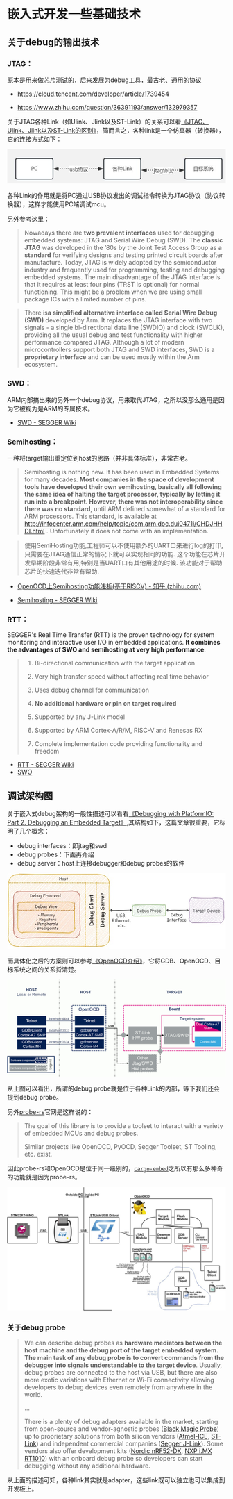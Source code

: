 # 嵌入式开发一些基础技术

## 关于debug的输出技术

### JTAG：

原本是用来做芯片测试的，后来发展为debug工具，最古老、通用的协议

* https://cloud.tencent.com/developer/article/1739454

* https://www.zhihu.com/question/36391193/answer/132979357

关于JTAG各种Link（如Ulink、Jlink以及ST-Link）的关系可以看[《JTAG、Ulink、Jlink以及ST-Link的区别》](https://zhuanlan.zhihu.com/p/362465210)，简而言之，各种link是一个仿真器（转换器），它的连接方式如下：

![](/imgs/jtag.jpg)  

各种Link的作用就是将PC通过USB协议发出的调试指令转换为JTAG协议（协议转换器），这样才能使用PC端调试mcu。

另外参考[这里](https://piolabs.com/blog/insights/debugging-embedded.html#debug-probes)：

>Nowadays there are **two prevalent interfaces** used for debugging embedded systems: JTAG and Serial Wire Debug (SWD). The **classic JTAG** was developed in the ’80s by the Joint Test Access Group as ****a standard**** for verifying designs and testing printed circuit boards after manufacture. Today, JTAG is widely adopted by the semiconductor industry and frequently used for programming, testing and debugging embedded systems. The main disadvantage of the JTAG interface is that it requires at least four pins (TRST is optional) for normal functioning. This might be a problem when we are using small package ICs with a limited number of pins. 

>There is**a simplified alternative interface called Serial Wire Debug (SWD)** developed by Arm. It replaces the JTAG interface with two signals - a single bi-directional data line (SWDIO) and clock (SWCLK), providing all the usual debug and test functionality with higher performance compared JTAG. Although a lot of modern microcontrollers support both JTAG and SWD interfaces, SWD is a **proprietary interface** and can be used mostly within the Arm ecosystem.





### SWD：

ARM内部搞出来的另外一个debug协议，用来取代JTAG，之所以没那么通用是因为它被视为是ARM的专属技术。

* [SWD - SEGGER Wiki](https://wiki.segger.com/SWD)



### Semihosting：

一种将target输出重定位到host的思路（并非具体标准），非常古老。

> Semihosting is nothing new. It has been used in Embedded Systems for many decades. **Most companies in the space of development tools have developed their own semihosting, basically all following the same idea of halting the target processor, typically by letting it run into a breakpoint. However, there was not interoperability since there was no standard**, until ARM defined somewhat of a standard for ARM processors. This standard, is available at http://infocenter.arm.com/help/topic/com.arm.doc.dui0471i/CHDJHHDI.html . Unfortunately it does not come with an implementation.

> 使用SemiHosting功能,工程师可以不使用额外的UART口来进行log的打印, 只需要在JTAG通信正常的情况下就可以实现相同的功能. 这个功能在芯片开发早期阶段非常有用,特别是当UART口有其他用途的时候. 该功能对于帮助芯片的快速迭代非常有帮助.

* [OpenOCD上Semihosting功能浅析(基于RISCV) - 知乎 (zhihu.com)](https://zhuanlan.zhihu.com/p/506062424)

* [Semihosting - SEGGER Wiki](https://wiki.segger.com/Semihosting)



### RTT：

SEGGER's Real Time Transfer (RTT) is the proven technology for system monitoring and interactive user I/O in embedded applications. **It  combines the advantages of SWO and semihosting at very high performance**.

> 1. Bi-directional communication with the target application
>
> 2. Very high transfer speed without affecting real time behavior
>
> 3. Uses debug channel for communication
>
> 4. **No additional hardware or pin on target required**
>
> 5. Supported by any J-Link model
>
> 6. Supported by ARM Cortex-A/R/M, RISC-V and Renesas RX
>
> 7. Complete implementation code providing functionality and freedom

* [RTT - SEGGER Wiki](https://wiki.segger.com/RTT)
* [SWO](https://wiki.segger.com/SWO)



## 调试架构图

关于嵌入式debug架构的一般性描述可以看看[《Debugging with PlatformIO: Part 2. Debugging an Embedded Target》](https://piolabs.com/blog/insights/debugging-embedded.html#debug-probes),其结构如下，这篇文章很重要，它标明了几个概念：

* debug interfaces：即jtag和swd
* debug probes：下面再介绍
* debug server：host上连接debugger和debug probes的软件

![](/imgs/debug-setup.jpg)



而具体化之后的方案则可以参考[《OpenOCD介绍》](https://bbs.huaweicloud.com/blogs/122621)，它将GDB、OpenOCD、目标系统之间的关系捋清楚。

![](/imgs/700px-GDB_openOCD_focus_graph.png)  

从上图可以看出，所谓的debug probe就是位于各种Link的内部，等下我们还会提到debug  probe。

另外[probe-rs](https://github.com/probe-rs/probe-rs)官网是这样说的：

> The goal of this library is to provide a toolset to interact with a variety of embedded MCUs and debug probes.
>
> Similar projects like OpenOCD, PyOCD, Segger Toolset, ST Tooling, etc. exist. 

因此probe-rs和OpenOCD是位于同一级别的，[`cargo-embed`](https://github.com/probe-rs/cargo-embed#cargo-embed)之所以有那么多神奇的功能就是因为probe-rs。

![](/imgs/openocd.jpg)   



### 关于debug probe

> We can describe debug probes as **hardware mediators between the host machine and the debug port of the target embedded system. The main task of any debug probe is to convert commands from the debugger into signals understandable to the target device**. Usually, debug probes are connected to the host via USB, but there are also more exotic variations with Ethernet or Wi-Fi connectivity allowing developers to debug devices even remotely from anywhere in the world.
>
> ...
>
> There is a plenty of debug adapters available in the market, starting from open-source and vendor-agnostic probes ([Black Magic Probe](https://docs.platformio.org/en/latest/plus/debug-tools/blackmagic.html)) up to proprietary solutions from both silicon vendors ([Atmel-ICE](https://docs.platformio.org/en/latest/plus/debug-tools/atmel-ice.html), [ST-Link](https://docs.platformio.org/en/latest/plus/debug-tools/stlink.html)) and independent commercial companies ([Segger J-Link](https://docs.platformio.org/en/latest/plus/debug-tools/jlink.html)). Some vendors also offer development kits ([Nordic nRF52-DK](https://docs.platformio.org/en/latest/boards/nordicnrf52/nrf52_dk.html), [NXP i.MX RT1010](https://docs.platformio.org/en/latest/boards/nxpimxrt/mimxrt1010_evk.html)) with an onboard debug probe so developers can start debugging without any additional hardware.

从上面的描述可知，各种link其实就是adapter，这些link既可以独立也可以集成到开发板上。